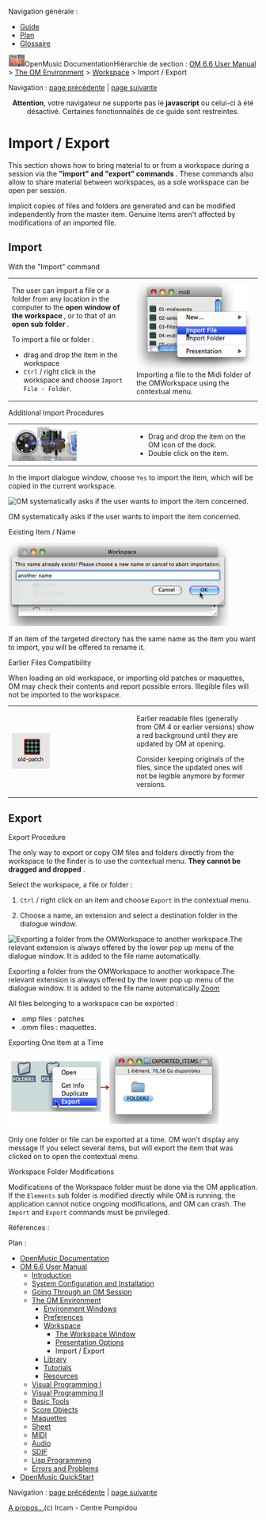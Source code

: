 <div id="tplf" class="tplPage">

<div id="tplh">

<span class="hidden">Navigation générale : </span>

  - [<span>Guide</span>](OM-Documentation.md)
  - [<span>Plan</span>](OM-Documentation_1.md)
  - [<span>Glossaire</span>](OM-Documentation_2.md)

</div>

<div id="tplt">

![empty.gif](../tplRes/page/empty.gif)![logoom1.png](../res/logoom1.png)<span class="tplTi">OpenMusic
Documentation</span><span class="sw_outStack_navRoot"><span class="hidden">Hiérarchie
de section : </span>[<span>OM 6.6 User
Manual</span>](OM-User-Manual.md)<span class="stkSep"> \>
</span>[<span>The OM
Environment</span>](Environment.md)<span class="stkSep"> \>
</span>[<span>Workspace</span>](Workspace.md)<span class="stkSep"> \>
</span><span class="stkSel_yes"><span>Import /
Export</span></span></span>

</div>

<div class="tplNav">

<span class="hidden">Navigation : </span>[<span>page
précédente</span>](WS-Presentation.md "page précédente(Presentation Options)")<span class="hidden">
| </span>[<span>page
suivante</span>](Library.md "page suivante(Library)")

</div>

<div id="tplc" class="tplc_out_yes">

<div style="text-align: center;">

**Attention**, votre navigateur ne supporte pas le **javascript** ou
celui-ci à été désactivé. Certaines fonctionnalités de ce guide sont
restreintes.

</div>

<div class="headCo">

# <span>Import / Export</span>

<div class="headCo_co">

<div>

<div class="infobloc">

<div class="txt">

This section shows how to bring material to or from a workspace during a
session via the **"import" and "export" commands** . These commands also
allow to share material between workspaces, as a sole workspace can be
open per session.

Implicit copies of files and folders are generated and can be modified
independently from the master item. Genuine items aren't affected by
modifications of an imported file.

</div>

</div>

<div class="part">

## <span>Import</span>

<div class="part_co">

<div class="infobloc">

<div class="infobloc_ti">

<span>With the "Import" command</span>

</div>

<div class="txtRes">

<table>
<colgroup>
<col style="width: 50%" />
<col style="width: 50%" />
</colgroup>
<tbody>
<tr class="odd">
<td><div class="dk_txtRes_txt txt">
<p>The user can import a file or a folder from any location in the computer to the <strong>open window of the workspace</strong> , or to that of an <strong>open sub folder</strong> .</p>
<p>To import a file or folder :</p>
<ul>
<li><span> drag and drop the item in the workspace</span></li>
<li><span> <code class="keyboard_tl">Ctrl</code> / right click in the workspace and choose <code class="menuPath_tl">Import File - Folder</code>.</span></li>
</ul>
</div></td>
<td><div class="caption">
<div class="caption_co">
<img src="../res/import.png" width="231" height="173" alt="Importing a file to the Midi folder of the OMWorkspace using the contextual menu." />
</div>
<div class="caption_ti">
Importing a file to the Midi folder of the OMWorkspace using the contextual menu.
</div>
</div></td>
</tr>
</tbody>
</table>

</div>

</div>

<div class="infobloc">

<div class="infobloc_ti">

<span>Additional Import Procedures</span>

</div>

<div class="txtRes">

<table>
<colgroup>
<col style="width: 50%" />
<col style="width: 50%" />
</colgroup>
<tbody>
<tr class="odd">
<td><div class="caption">
<div class="caption_co">
<img src="../res/import-dock.png" width="131" height="69" alt="import-dock.png" />
</div>
</div></td>
<td><div class="dk_txtRes_txt txt">
<ul>
<li><span>Drag and drop the item on the OM icon of the dock.</span></li>
<li><span>Double click on the item.</span></li>
</ul>
</div></td>
</tr>
</tbody>
</table>

</div>

<div class="txt">

In the import dialogue window, choose `Yes` to import the item, which
will be copied in the current workspace.

</div>

<div class="caption">

<div class="caption_co">

![OM systematically asks if the user wants to import the item
concerned.](../res/imptdblcck.png)

</div>

<div class="caption_ti">

OM systematically asks if the user wants to import the item concerned.

</div>

</div>

</div>

<div class="bloc complement">

<div class="bloc_ti complement_ti">

<span>Existing Item / Name</span>

</div>

<div class="caption">

<div class="caption_co">

![renamepatch.png](../res/renamepatch.png)

</div>

</div>

<div class="txt">

If an item of the targeted directory has the same name as the item you
want to import, you will be offered to rename it.

</div>

</div>

<div class="bloc note">

<div class="bloc_ti note_ti">

<span>Earlier Files Compatibility</span>

</div>

<div class="txt">

When loading an old workspace, or importing old patches or maquettes, OM
may check their contents and report possible errors. Illegible files
will not be imported to the workspace.

</div>

<div class="txtRes">

<table>
<colgroup>
<col style="width: 50%" />
<col style="width: 50%" />
</colgroup>
<tbody>
<tr class="odd">
<td><div class="caption">
<div class="caption_co">
<img src="../res/oldpatch.png" width="77" height="72" alt="oldpatch.png" />
</div>
</div></td>
<td><div class="dk_txtRes_txt txt">
<p>Earlier readable files (generally from OM 4 or earlier versions) show a red background until they are updated by OM at opening.</p>
<p>Consider keeping originals of the files, since the updated ones will not be legible anymore by former versions.</p>
</div></td>
</tr>
</tbody>
</table>

</div>

</div>

</div>

</div>

<div class="part">

## <span>Export</span>

<div class="part_co">

<div class="infobloc">

<div class="infobloc_ti">

<span>Export Procedure</span>

</div>

<div class="txt">

The only way to export or copy OM files and folders directly from the
workspace to the finder is to use the contextual menu. **They cannot be
dragged and dropped** .

Select the workspace, a file or folder :

1.  `Ctrl` / right click on an item and choose `Export` in the
    contextual menu.

2.  Choose a name, an extension and select a destination folder in the
    dialogue window.

</div>

<div class="caption">

<div class="caption_co">

<div class="imgzFra" style="position: relative;">

![Exporting a folder from the OMWorkspace to another workspace.The
relevant extension is always offered by the lower pop up menu of the
dialogue window. It is added to the file name
automatically.](../res/export_scr.png)

</div>

</div>

<div class="caption_ti">

Exporting a folder from the OMWorkspace to another workspace.The
relevant extension is always offered by the lower pop up menu of the
dialogue window. It is added to the file name
automatically.[<span>Zoom</span>](../res/export_scr_1.png "Zoom (nouvelle fenêtre)")

</div>

</div>

<div class="txt">

All files belonging to a workspace can be exported :

  - <span> .omp files : patches</span>
  - <span> .omm files : maquettes.</span>

</div>

</div>

<div class="bloc note">

<div class="bloc_ti note_ti">

<span>Exporting One Item at a Time</span>

</div>

<div class="caption">

<div class="caption_co">

![exportfolders.png](../res/exportfolders.png)

</div>

</div>

<div class="txt">

Only one folder or file can be exported at a time. OM won't display any
message If you select several items, but will export the item that was
clicked on to open the contextual menu.

</div>

</div>

</div>

</div>

<div class="bloc warning">

<div class="bloc_ti warning_ti">

<span>Workspace Folder Modifications</span>

</div>

<div class="txt">

Modifications of the Workspace folder must be done via the OM
application. If the `Elements` sub folder is modified directly while OM
is running, the application cannot notice ongoing modifications, and OM
can crash. The `Import` and `Export` commands must be privileged.

</div>

</div>

</div>

</div>

</div>

<span class="hidden">Références : </span>

</div>

<div id="tplo" class="tplo_out_yes">

<div class="tplOTp">

<div class="tplOBm">

<div id="mnuFrm">

<span class="hidden">Plan :</span>

<div id="mnuFrmUp" onmouseout="menuScrollTiTask.fSpeed=0;" onmouseover="if(menuScrollTiTask.fSpeed&gt;=0) {menuScrollTiTask.fSpeed=-2; scTiLib.addTaskNow(menuScrollTiTask);}" onclick="menuScrollTiTask.fSpeed-=2;" style="display: none;">

<span id="mnuFrmUpLeft">[](#)</span><span id="mnuFrmUpCenter"></span><span id="mnuFrmUpRight"></span>

</div>

<div id="mnuScroll">

  - [<span>OpenMusic Documentation</span>](OM-Documentation.md)
  - [<span>OM 6.6 User Manual</span>](OM-User-Manual.md)
      - [<span>Introduction</span>](00-Sommaire.md)
      - [<span>System Configuration and
        Installation</span>](Installation.md)
      - [<span>Going Through an OM Session</span>](Goingthrough.md)
      - [<span>The OM Environment</span>](Environment.md)
          - [<span>Environment Windows</span>](MainWindows.md)
          - [<span>Preferences</span>](Preferences.md)
          - [<span>Workspace</span>](Workspace.md)
              - [<span>The Workspace Window</span>](WS-Window.md)
              - [<span>Presentation Options</span>](WS-Presentation.md)
              - <span id="i2" class="outLeftSel_yes"><span>Import /
                Export</span></span>
          - [<span>Library</span>](Library.md)
          - [<span>Tutorials</span>](Tutorials.md)
          - [<span>Resources</span>](resources.md)
      - [<span>Visual Programming I</span>](BasicVisualProgramming.md)
      - [<span>Visual Programming
        II</span>](AdvancedVisualProgramming.md)
      - [<span>Basic Tools</span>](BasicObjects.md)
      - [<span>Score Objects</span>](ScoreObjects.md)
      - [<span>Maquettes</span>](Maquettes.md)
      - [<span>Sheet</span>](Sheet.md)
      - [<span>MIDI</span>](MIDI.md)
      - [<span>Audio</span>](Audio.md)
      - [<span>SDIF</span>](SDIF.md)
      - [<span>Lisp Programming</span>](Lisp.md)
      - [<span>Errors and Problems</span>](errors.md)
  - [<span>OpenMusic QuickStart</span>](QuickStart-Chapters.md)

</div>

<div id="mnuFrmDown" onmouseout="menuScrollTiTask.fSpeed=0;" onmouseover="if(menuScrollTiTask.fSpeed&lt;=0) {menuScrollTiTask.fSpeed=2; scTiLib.addTaskNow(menuScrollTiTask);}" onclick="menuScrollTiTask.fSpeed+=2;" style="display: none;">

<span id="mnuFrmDownLeft">[](#)</span><span id="mnuFrmDownCenter"></span><span id="mnuFrmDownRight"></span>

</div>

</div>

</div>

</div>

</div>

<div class="tplNav">

<span class="hidden">Navigation : </span>[<span>page
précédente</span>](WS-Presentation.md "page précédente(Presentation Options)")<span class="hidden">
| </span>[<span>page
suivante</span>](Library.md "page suivante(Library)")

</div>

<div id="tplb">

[<span>A propos...</span>](OM-Documentation_3.md)(c) Ircam - Centre
Pompidou

</div>

</div>
